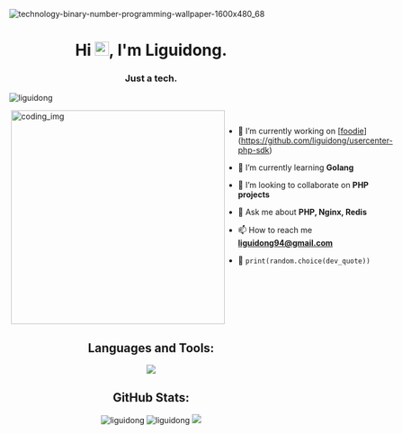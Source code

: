 ![technology-binary-number-programming-wallpaper-1600x480_68](https://user-images.githubusercontent.com/88621342/202923774-e8529a32-8047-4fad-98e0-71b550230481.jpg)

<h1 align="center">Hi <img src="https://media.giphy.com/media/hvRJCLFzcasrR4ia7z/giphy.gif" width="25px">, I'm Liguidong.</h1>
<h3 align="center">Just a tech.</h3>

 <p align="left"> <img src="https://komarev.com/ghpvc/?username=liguidong&label=Profile%20views&color=0e75b6&style=flat" alt="liguidong" /> </p>

<div style="display:flex">
  <img align="right" alt="coding_img" width="380" src="https://media.giphy.com/media/RbDKaczqWovIugyJmW/giphy.gif">
  </p>


- 🔭 I’m currently working on [[foodie](https://github.com/BlackDagger007/foodie)](https://github.com/liguidong/usercenter-php-sdk)

- 🌱 I’m currently learning **Golang**

- 👯 I’m looking to collaborate on **PHP projects**

- 💬 Ask me about **PHP, Nginx, Redis**

- 📫 How to reach me **liguidong94@gmail.com**

- 🐍 `print(random.choice(dev_quote))`
  </div>



<h2 align="center">Languages and Tools:</h2>
<p align="center"> 
  <img src="https://skillicons.dev/icons?i=androidstudio,angular,arduino,blender,bootstrap,css,dart,discord,django,express,figma,firebase,flask,flutter,git,github,gitlab,heroku,html,java,js,linux,mongodb,mysql,nodejs,ps,py,selenium,ts,vscode&perline=10">
</p>



<h2 align="center">GitHub Stats:</h3>
<div align="center">


<img src="https://github-readme-stats.vercel.app/api/top-langs?username=liguidong&layout=compact&include_all_commits=true&count_private=true&show_icons=true&line_height=20&title_color=7A7ADB&icon_color=2234AE&text_color=D3D3D3&bg_color=0,000000,130F40" alt="liguidong" />

<img src="https://github-readme-stats.vercel.app/api?username=liguidong&show_icons=true&line_height=20&title_color=7A7ADB&icon_color=2234AE&text_color=D3D3D3&bg_color=0,000000,130F40&include_all_commits=true&count_private=true" alt="liguidong" />

<img src="https://github-readme-streak-stats.herokuapp.com/?user=liguidong&border=D3D3D3&sideNums=7A7ADB&background=130F40&stroke=6842DB&currStreakNum=7A7ADB&ring=5B3CDD&fire=D3D351&currStreakLabel=D3D3D3&sideLabels=D3D3D3&dates=A3A3A3" />

</div>
